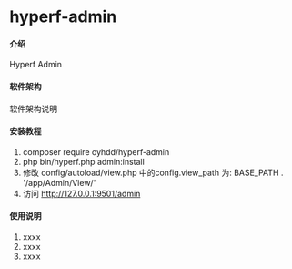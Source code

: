 # hyperf-admin

#### 介绍
Hyperf Admin

#### 软件架构
软件架构说明


#### 安装教程

1.  composer require oyhdd/hyperf-admin
2.  php bin/hyperf.php admin:install
3.  修改 config/autoload/view.php 中的config.view_path 为: BASE_PATH . '/app/Admin/View/'
4.  访问 http://127.0.0.1:9501/admin

#### 使用说明

1.  xxxx
2.  xxxx
3.  xxxx



